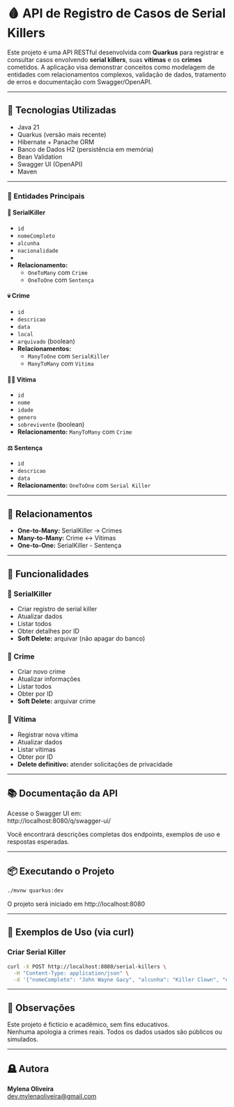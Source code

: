 # 🩸 API de Registro de Casos de Serial Killers

Este projeto é uma API RESTful desenvolvida com **Quarkus** para registrar e consultar casos envolvendo **serial killers**, suas **vítimas** e os **crimes** cometidos. A aplicação visa demonstrar conceitos como modelagem de entidades com relacionamentos complexos, validação de dados, tratamento de erros e documentação com Swagger/OpenAPI.

---

## 📌 Tecnologias Utilizadas

- Java 21
- Quarkus (versão mais recente)
- Hibernate + Panache ORM
- Banco de Dados H2 (persistência em memória)
- Bean Validation
- Swagger UI (OpenAPI)
- Maven

---
### 🧍 Entidades Principais

#### 🔪 SerialKiller
- `id`
- `nomeCompleto`
- `alcunha`
- `nacionalidade`
- 
- **Relacionamento:** 
  - `OneToMany` com `Crime`
  - `OneToOne` com `Sentença`

#### 💀 Crime
- `id`
- `descricao`
- `data`
- `local`
- `arquivado` (boolean)
- **Relacionamentos:**
  - `ManyToOne` com `SerialKiller`
  - `ManyToMany` com `Vitima`

#### 🧍‍♀️ Vitima
- `id`
- `nome`
- `idade`
- `genero`
- `sobrevivente` (boolean)
- **Relacionamento:** `ManyToMany` com `Crime`

#### ⚖️️ Sentença
- `id`
- `descricao`
- `data`
- **Relacionamento:** `OneToOne` com `Serial Killer`

---

## 🔁 Relacionamentos

- **One-to-Many:** SerialKiller → Crimes  
- **Many-to-Many:** Crime ↔ Vítimas  
- **One-to-One:** SerialKiller - Sentença

---

## 🎯 Funcionalidades

### 📌 SerialKiller
- Criar registro de serial killer
- Atualizar dados
- Listar todos
- Obter detalhes por ID
- **Soft Delete:** arquivar (não apagar do banco)

### 📌 Crime
- Criar novo crime
- Atualizar informações
- Listar todos
- Obter por ID
- **Soft Delete:** arquivar crime

### 📌 Vítima
- Registrar nova vítima
- Atualizar dados
- Listar vítimas
- Obter por ID
- **Delete definitivo:** atender solicitações de privacidade

---

## 📚 Documentação da API

Acesse o Swagger UI em:  
http://localhost:8080/q/swagger-ui/

Você encontrará descrições completas dos endpoints, exemplos de uso e respostas esperadas.

---

## 📦 Executando o Projeto

```bash
./mvnw quarkus:dev
```

O projeto será iniciado em http://localhost:8080

---

## 💌 Exemplos de Uso (via curl)

### Criar Serial Killer
```bash
curl -X POST http://localhost:8080/serial-killers \
  -H "Content-Type: application/json" \
  -d '{"nomeCompleto": "John Wayne Gacy", "alcunha": "Killer Clown", "nacionalidade": "Americana"}'
```
---

## 👻 Observações

Este projeto é fictício e acadêmico, sem fins educativos.  
Nenhuma apologia a crimes reais. Todos os dados usados são públicos ou simulados.

---

## 🪦 Autora

**Mylena Oliveira**  
[dev.mylenaoliveira@gmail.com](mailto:dev.mylenaoliveira@gmail.com)
